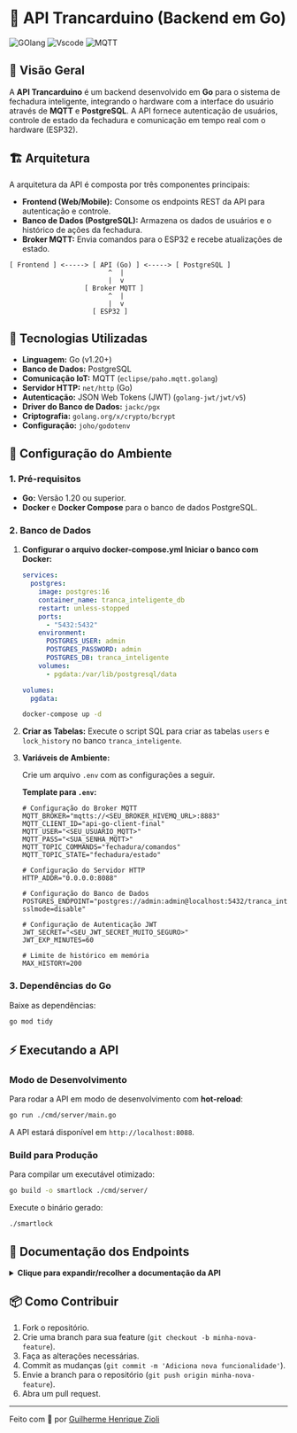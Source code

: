 
# 🚪 API Trancarduino (Backend em Go)
![GOlang](https://img.shields.io/badge/golang-00ADD8?&style=plastic&logo=go&logoColor=white)
![Vscode](https://img.shields.io/badge/Visual%20Studio%20Code-007ACC?logo=visualstudiocode&logoColor=fff&style=plastic)
![MQTT](https://img.shields.io/badge/Mqtt-lightgrey?logo=mqtt)

## 📖 Visão Geral

A **API Trancarduino** é um backend desenvolvido em **Go** para o sistema de fechadura inteligente, integrando o hardware com a interface do usuário através de **MQTT** e **PostgreSQL**. A API fornece autenticação de usuários, controle de estado da fechadura e comunicação em tempo real com o hardware (ESP32).

## 🏗️ Arquitetura

A arquitetura da API é composta por três componentes principais:

- **Frontend (Web/Mobile):** Consome os endpoints REST da API para autenticação e controle.
- **Banco de Dados (PostgreSQL):** Armazena os dados de usuários e o histórico de ações da fechadura.
- **Broker MQTT:** Envia comandos para o ESP32 e recebe atualizações de estado.

```plaintext
[ Frontend ] <-----> [ API (Go) ] <-----> [ PostgreSQL ]
                         ^  |
                         |  v
                   [ Broker MQTT ]
                         ^  |
                         |  v
                     [ ESP32 ]
```

## 🚀 Tecnologias Utilizadas

- **Linguagem:** Go (v1.20+)
- **Banco de Dados:** PostgreSQL
- **Comunicação IoT:** MQTT (`eclipse/paho.mqtt.golang`)
- **Servidor HTTP:** `net/http` (Go)
- **Autenticação:** JSON Web Tokens (JWT) (`golang-jwt/jwt/v5`)
- **Driver do Banco de Dados:** `jackc/pgx`
- **Criptografia:** `golang.org/x/crypto/bcrypt`
- **Configuração:** `joho/godotenv`

## 🔧 Configuração do Ambiente

### 1. Pré-requisitos

- **Go:** Versão 1.20 ou superior.
- **Docker** e **Docker Compose** para o banco de dados PostgreSQL.

### 2. Banco de Dados

1. **Configurar o arquivo docker-compose.yml Iniciar o banco com Docker:**  
    ```yml
    services:
      postgres:
        image: postgres:16
        container_name: tranca_inteligente_db
        restart: unless-stopped
        ports:
          - "5432:5432"
        environment:
          POSTGRES_USER: admin
          POSTGRES_PASSWORD: admin
          POSTGRES_DB: tranca_inteligente
        volumes:
          - pgdata:/var/lib/postgresql/data

    volumes:
      pgdata:

    ```
    ```bash
    docker-compose up -d
    ```

2. **Criar as Tabelas:** Execute o script SQL para criar as tabelas `users` e `lock_history` no banco `tranca_inteligente`.

3. **Variáveis de Ambiente:**

    Crie um arquivo `.env` com as configurações a seguir.

    **Template para `.env`:**

    ```env
    # Configuração do Broker MQTT
    MQTT_BROKER="mqtts://<SEU_BROKER_HIVEMQ_URL>:8883"
    MQTT_CLIENT_ID="api-go-client-final"
    MQTT_USER="<SEU_USUARIO_MQTT>"
    MQTT_PASS="<SUA_SENHA_MQTT>"
    MQTT_TOPIC_COMMANDS="fechadura/comandos"
    MQTT_TOPIC_STATE="fechadura/estado"

    # Configuração do Servidor HTTP
    HTTP_ADDR="0.0.0.0:8088"

    # Configuração do Banco de Dados
    POSTGRES_ENDPOINT="postgres://admin:admin@localhost:5432/tranca_inteligente?sslmode=disable"

    # Configuração de Autenticação JWT
    JWT_SECRET="<SEU_JWT_SECRET_MUITO_SEGURO>"
    JWT_EXP_MINUTES=60

    # Limite de histórico em memória
    MAX_HISTORY=200
    ```

### 3. Dependências do Go

Baixe as dependências:

```bash
go mod tidy
```

## ⚡ Executando a API

### Modo de Desenvolvimento

Para rodar a API em modo de desenvolvimento com **hot-reload**:

```bash
go run ./cmd/server/main.go
```

A API estará disponível em `http://localhost:8088`.

### Build para Produção

Para compilar um executável otimizado:

```bash
go build -o smartlock ./cmd/server/
```

Execute o binário gerado:

```bash
./smartlock
```

## 🔑 Documentação dos Endpoints

<details>
<summary><strong>Clique para expandir/recolher a documentação da API</strong></summary>

### Autenticação

#### `POST /login`

Autentica um usuário e retorna um token JWT.

  - **Corpo da Requisição (`application/json`)**
    ```json
    {
      "email": "user@exemple.com",
      "password": "password"
    }
    ```

  - **Resposta de Sucesso (`200 OK`)**
    ```json
    {
        "success": true,
        "token": "eyJhbGciOiJIUzI1NiIsInR5cCI6IkpXVCJ9...",
        "user": {
            "id": "c2a8f8e2-4b1a-4b8f-8c1e-7d9a1b3c4d5e",
            "email": "user@exemple.com",
            "name": "Nome do Usuário"
        }
    }
    ```

-----

### Rotas Protegidas (Exigem `Authorization: Bearer <token>`)

#### `GET /status`

Retorna o estado atual da fechadura. Suporta **long-polling**.

  - **Parâmetros de Query (Opcionais):**
    - `since` (RFC3339 timestamp): Para long-polling.
    - `timeout` (duração, ex: `25s`): Timeout do long-polling.

  - **Resposta de Sucesso (`200 OK`)**
    ```json
    {
        "isLocked": false,
        "isConnected": true,
        "lastUpdate": "2025-09-27T02:35:51Z"
    }
    ```

  - **Resposta com Timeout (`204 No Content`)**: Caso o long-poll expirar sem atualizações.

#### `POST /toggle`

Envia um comando para alternar o estado da fechadura.

  - **Corpo da Requisição:** Vazio.

  - **Resposta de Sucesso (`200 OK`)**
    ```json
    {
        "success": true,
        "isLocked": true
    }
    ```

</details>

## 📦 Como Contribuir

1. Fork o repositório.
2. Crie uma branch para sua feature (`git checkout -b minha-nova-feature`).
3. Faça as alterações necessárias.
4. Commit as mudanças (`git commit -m 'Adiciona nova funcionalidade'`).
5. Envie a branch para o repositório (`git push origin minha-nova-feature`).
6. Abra um pull request.

---

Feito com 💙 por [Guilherme Henrique Zioli](https://portfolio.ghzds.com.br/)
